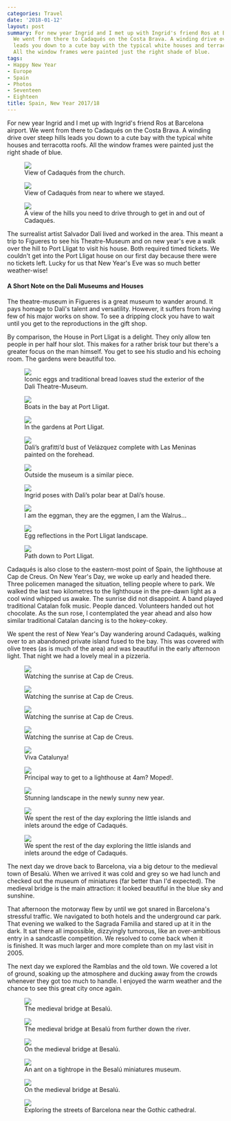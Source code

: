 ```yaml
---
categories: Travel
date: '2018-01-12'
layout: post
summary: For new year Ingrid and I met up with Ingrid's friend Ros at Barcelona airport.
  We went from there to Cadaqués on the Costa Brava. A winding drive over steep hills
  leads you down to a cute bay with the typical white houses and terracotta roofs.
  All the window frames were painted just the right shade of blue.
tags:
- Happy New Year
- Europe
- Spain
- Photos
- Seventeen
- Eighteen
title: Spain, New Year 2017/18
---
```


For new year Ingrid and I met up with Ingrid's friend Ros at Barcelona airport. We went from there to Cadaqués on the Costa Brava. A winding drive over steep hills leads you down to a cute bay with the typical white houses and terracotta roofs. All the window frames were painted just the right shade of blue.

<figure>
<img src="/static/images/cadaques/Spain01.jpg" />
<figcaption>View of Cadaqués from the church.</figcaption>
</figure>

<figure>
<img src="/static/images/cadaques/Spain02.jpg" />
<figcaption>View of Cadaqués from near to where we stayed.</figcaption>
</figure>

<figure>
<img src="/static/images/cadaques/Spain03.jpg" />
<figcaption>A view of the hills you need to drive through to get in and out of Cadaqués.</figcaption>
</figure>

The surrealist artist Salvador Dalí lived and worked in the area. This meant a trip to Figueres to see his Theatre-Museum and on new year's eve a walk over the hill to Port Lligat to visit his house. Both required timed tickets. We couldn't get into the Port Lligat house on our first day because there were no tickets left. Lucky for us that New Year's Eve was so much better weather-wise!

#### A Short Note on the Dali Museums and Houses
The theatre-museum in Figueres is a great museum to wander around. It pays homage to Dali's talent and versatility. However, it suffers from having few of his major works on show. To see a dripping clock you have to wait until you get to the reproductions in the gift shop.

By comparison, the House in Port Lligat is a delight. They only allow ten people in per half hour slot. This makes for a rather brisk tour but there's a greater focus on the man himself. You get to see his studio and his echoing room. The gardens were beautiful too. 

<figure>
<img src="/static/images/cadaques/Spain06.jpg" />
<figcaption>Iconic eggs and traditional bread loaves stud the exterior of the Dali Theatre-Museum.</figcaption>
</figure>

<figure>
<img src="/static/images/cadaques/Spain07.jpg" />
<figcaption>Boats in the bay at Port Lligat.</figcaption>
</figure>

<figure>
<img src="/static/images/cadaques/Spain11.jpg" />
<figcaption>In the gardens at Port Lligat.</figcaption>
</figure>

<figure>
<img src="/static/images/cadaques/Spain04.jpg" />
<figcaption>Dali’s grafitti’d bust of Velázquez complete with Las Meninas painted on the forehead.</figcaption>
</figure>

<figure>
<img src="/static/images/cadaques/Spain05.jpg" />
<figcaption>Outside the museum is a similar piece.</figcaption>
</figure>

<figure>
<img src="/static/images/cadaques/Spain08.jpg" />
<figcaption>Ingrid poses with Dali’s polar bear at Dali’s house.</figcaption>
</figure>

<figure>
<img src="/static/images/cadaques/Spain09.jpg" />
<figcaption>I am the eggman, they are the eggmen, I am the Walrus...</figcaption>
</figure>

<figure>
<img src="/static/images/cadaques/Spain10.jpg" />
<figcaption>Egg reflections in the Port Lligat landscape.</figcaption>
</figure>

<figure>
<img src="/static/images/cadaques/Spain10a.jpg" />
<figcaption>Path down to Port Lligat.</figcaption>
</figure>

Cadaqués is also close to the eastern-most point of Spain, the lighthouse at Cap de Creus. On New Year's Day, we woke up early and headed there. Three policemen managed the situation, telling people where to park. We walked the last two kilometres to the lighthouse in the pre-dawn light as a cool wind whipped us awake. The sunrise did not disappoint. A band played traditional Catalan folk music. People danced. Volunteers handed out hot chocolate. As the sun rose, I contemplated the year ahead and also how similar traditional Catalan dancing is to the hokey-cokey.

We spent the rest of New Year's Day wandering around Cadaqués, walking over to an abandoned private island fused to the bay. This was covered with olive trees (as is much of the area) and was beautiful in the early afternoon light. That night we had a lovely meal in a pizzeria.

<figure>
<img src="/static/images/cadaques/Spain12.jpg" />
<figcaption>Watching the sunrise at Cap de Creus.</figcaption>
</figure>

<figure>
<img src="/static/images/cadaques/Spain13.jpg" />
<figcaption>Watching the sunrise at Cap de Creus.</figcaption>
</figure>

<figure>
<img src="/static/images/cadaques/Spain13b.jpg" />
<figcaption>Watching the sunrise at Cap de Creus.</figcaption>
</figure>

<figure>
<img src="/static/images/cadaques/Spain14.jpg" />
<figcaption>Watching the sunrise at Cap de Creus.</figcaption>
</figure>

<figure>
<img src="/static/images/cadaques/Spain15.jpg" />
<figcaption>Viva Catalunya!</figcaption>
</figure>

<figure>
<img src="/static/images/cadaques/Spain15b.jpg" />
<figcaption>Principal way to get to a lighthouse at 4am? Moped!.</figcaption>
</figure>

<figure>
<img src="/static/images/cadaques/Spain16.jpg" />
<figcaption>Stunning landscape in the newly sunny new year.</figcaption>
</figure>

<figure>
<img src="/static/images/cadaques/Spain17.jpg" />
<figcaption>We spent the rest of the day exploring the little islands and inlets around the edge of Cadaqués.</figcaption>
</figure>

<figure>
<img src="/static/images/cadaques/Spain17b.jpg" />
<figcaption>We spent the rest of the day exploring the little islands and inlets around the edge of Cadaqués.</figcaption>
</figure>

The next day we drove back to Barcelona, via a big detour to the medieval town of Besalú. When we arrived it was cold and grey so we had lunch and checked out the museum of miniatures (far better than I'd expected). The medieval bridge is the main attraction: it looked beautiful in the blue sky and sunshine.

That afternoon the motorway flew by until we got snared in Barcelona's stressful traffic. We navigated to both hotels and the underground car park. That evening we walked to the Sagrada Familia and stared up at it in the dark. It sat there all impossible, dizzyingly tumorous, like an over-ambitious entry in a sandcastle competition. We resolved to come back when it is finished. It was much larger and more complete than on my last visit in 2005.

The next day we explored the Ramblas and the old town. We covered a lot of ground, soaking up the atmosphere and ducking away from the crowds whenever they got too much to handle. I enjoyed the warm weather and the chance to see this great city once again.

<figure>
<img src="/static/images/cadaques/Spain19.jpg" />
<figcaption>The medieval bridge at Besalú.</figcaption>
</figure>

<figure>
<img src="/static/images/cadaques/Spain20.jpg" />
<figcaption>The medieval bridge at Besalú from further down the river.</figcaption>
</figure>

<figure>
<img src="/static/images/cadaques/Spain20b.jpg" />
<figcaption>On the medieval bridge at Besalú.</figcaption>
</figure>

<figure>
<img src="/static/images/cadaques/Spain18.jpg" />
<figcaption>An ant on a tightrope in the Besalú miniatures museum.</figcaption>
</figure>

<figure>
<img src="/static/images/cadaques/Spain21.jpg" />
<figcaption>On the medieval bridge at Besalú.</figcaption>
</figure>

<figure>
<img src="/static/images/cadaques/Spain22.jpg" />
<figcaption>Exploring the streets of Barcelona near the Gothic cathedral.</figcaption>
</figure>